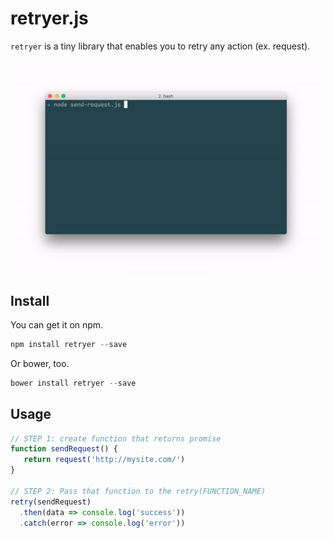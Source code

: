 # retryer.js

`retryer` is a tiny library that enables you to retry any action (ex. request).

![retryer.js-intro](https://github.com/ykrevnyi/reconnect/blob/docs/docs/retryer-v1.5.gif)

## Install
You can get it on npm.
```javascript
npm install retryer --save
```

Or bower, too.
```javascript
bower install retryer --save
```

## Usage

```javascript
// STEP 1: create function that returns promise
function sendRequest() {
   return request('http://mysite.com/')
}

// STEP 2: Pass that function to the retry(FUNCTION_NAME)
retry(sendRequest)
  .then(data => console.log('success'))
  .catch(error => console.log('error'))
```
